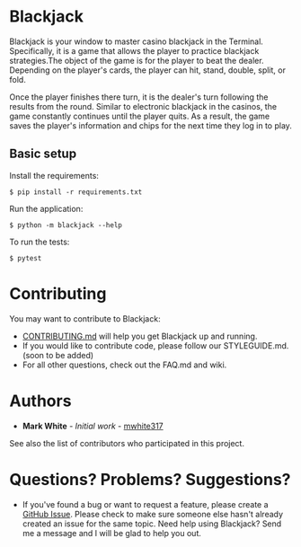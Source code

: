 # Blackjack
Blackjack is your window to master casino blackjack in the Terminal. Specifically, it is a game that allows the player 
to practice blackjack strategies.The object of the game is for the player to beat the dealer. Depending on the 
player's cards, the player can hit, stand, double, split, or fold. 

Once the player finishes there turn, it is the
dealer's turn following the results from the round. Similar to electronic blackjack in the casinos, the game constantly 
continues until the player quits. As a result, the game saves the player's information and chips for the next time they log in 
to play.

## Basic setup

Install the requirements:
```
$ pip install -r requirements.txt
```

Run the application:
```
$ python -m blackjack --help
```

To run the tests:
```
$ pytest
```

# Contributing
You may want to contribute to Blackjack: 
* [CONTRIBUTING.md](https://github.com/mwhite317/blackjack/blob/master/CONTRIBUTING.md)
will help you get Blackjack up and running.
* If you would like to contribute code, please follow our STYLEGUIDE.md.(soon to be added)
* For all other questions, check out the FAQ.md and wiki.

# Authors
* **Mark White** - *Initial work* - [mwhite317](https://github.com/mwhite317)

See also the list of contributors who participated in this project.


# Questions? Problems? Suggestions?
* If you've found a bug or want to request a feature, please create a [GitHub Issue](https://github.com/mwhite317/blackjack.py/issues). 
Please check to make sure someone else hasn't already created an issue for the same topic.
Need help using Blackjack? Send me a message and I will be glad to help you out.

